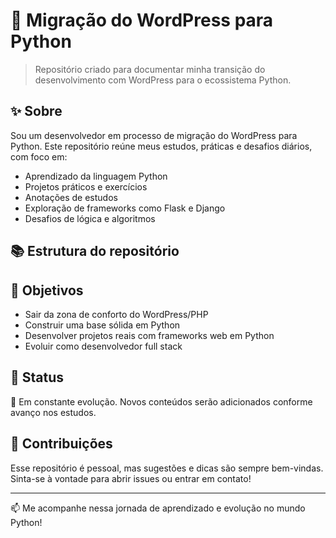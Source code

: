 # 🐍 Migração do WordPress para Python

> Repositório criado para documentar minha transição do desenvolvimento com WordPress para o ecossistema Python.

## ✨ Sobre

Sou um desenvolvedor em processo de migração do WordPress para Python. Este repositório reúne meus estudos, práticas e desafios diários, com foco em:

- Aprendizado da linguagem Python
- Projetos práticos e exercícios
- Anotações de estudos
- Exploração de frameworks como Flask e Django
- Desafios de lógica e algoritmos

## 📚 Estrutura do repositório


## 🚀 Objetivos

- Sair da zona de conforto do WordPress/PHP
- Construir uma base sólida em Python
- Desenvolver projetos reais com frameworks web em Python
- Evoluir como desenvolvedor full stack

## 📌 Status

🚧 Em constante evolução. Novos conteúdos serão adicionados conforme avanço nos estudos.

## 🤝 Contribuições

Esse repositório é pessoal, mas sugestões e dicas são sempre bem-vindas. Sinta-se à vontade para abrir issues ou entrar em contato!

---

📫 Me acompanhe nessa jornada de aprendizado e evolução no mundo Python!
